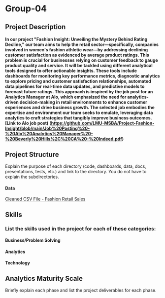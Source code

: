 # Group-04

## Project Description
#### In our project "Fashion Insight: Unveiling the Mystery Behind Rating Decline," our team aims to help the retail sector—specifically, companies involved in women's fashion athletic wear—by addressing declining customer satisfaction as evidenced by average product ratings. This problem is crucial for businesses relying on customer feedback to gauge product quality and service. It will be tackled using different analytical tools designed to offer actionable insights. These tools include dashboards for monitoring key performance metrics, diagnostic analytics to explore pricing and customer satisfaction relationships, automated data pipelines for real-time data updates, and predictive models to forecast future ratings. This approach is inspired by the job post for an Analytics Manager at Alo, which emphasized the need for analytics-driven decision-making in retail environments to enhance customer experiences and drive business growth. The selected job embodies the expertise and environment our team seeks to emulate, leveraging data analytics to craft strategies that tangibly improve business outcomes. [Link to Alo job post) (https://github.com/LMU-MSBA/Project-Fashion-Insight/blob/main/Job%20Posting%20-%20Alo%20Analytics%20Manager%20-%20Beverly%20Hills%2C%20CA%20-%20Indeed.pdf)

## Project Structure
Explain the purpose of each directory (code, dashboards, data, docs, presentations, tests, etc.) and link to the directory. You do not have to explain the subdirectories.
#### Data
[Cleaned CSV File - Fashion Retail Sales](https://github.com/LMU-MSBA/Project-Fashion-Insight/blob/main/Fashion_Retail_Sales_Clean.csv)

## Skills
### List the skills used in the project for each of these categories:
#### Business/Problem Solving
#### Analytics
#### Technology

## Analytics Maturity Scale
Briefly explain each phase and list the project deliverables for each phase.
